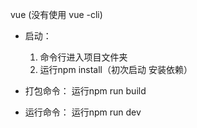 vue (没有使用 vue -cli)

 - 启动：
	 1. 命令行进入项目文件夹
	 2. 运行npm install（初次启动 安装依赖）
   
 - 打包命令：
	运行npm run build

- 运行命令：
	运行npm run dev
